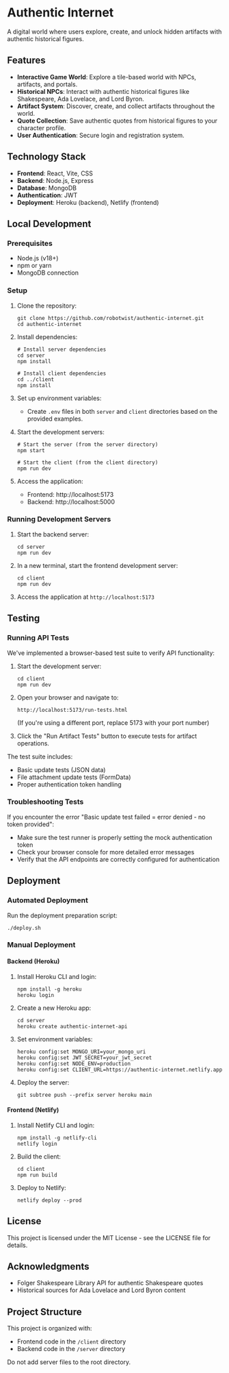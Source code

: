 # Authentic Internet

A digital world where users explore, create, and unlock hidden artifacts with authentic historical figures.

## Features

- **Interactive Game World**: Explore a tile-based world with NPCs, artifacts, and portals.
- **Historical NPCs**: Interact with authentic historical figures like Shakespeare, Ada Lovelace, and Lord Byron.
- **Artifact System**: Discover, create, and collect artifacts throughout the world.
- **Quote Collection**: Save authentic quotes from historical figures to your character profile.
- **User Authentication**: Secure login and registration system.

## Technology Stack

- **Frontend**: React, Vite, CSS
- **Backend**: Node.js, Express
- **Database**: MongoDB
- **Authentication**: JWT
- **Deployment**: Heroku (backend), Netlify (frontend)

## Local Development

### Prerequisites

- Node.js (v18+)
- npm or yarn
- MongoDB connection

### Setup

1. Clone the repository:
   ```
   git clone https://github.com/robotwist/authentic-internet.git
   cd authentic-internet
   ```

2. Install dependencies:
   ```
   # Install server dependencies
   cd server
   npm install

   # Install client dependencies
   cd ../client
   npm install
   ```

3. Set up environment variables:
   - Create `.env` files in both `server` and `client` directories based on the provided examples.

4. Start the development servers:
   ```
   # Start the server (from the server directory)
   npm start

   # Start the client (from the client directory)
   npm run dev
   ```

5. Access the application:
   - Frontend: http://localhost:5173
   - Backend: http://localhost:5000

### Running Development Servers

1. Start the backend server:
   ```
   cd server
   npm run dev
   ```

2. In a new terminal, start the frontend development server:
   ```
   cd client
   npm run dev
   ```

3. Access the application at `http://localhost:5173`

## Testing

### Running API Tests

We've implemented a browser-based test suite to verify API functionality:

1. Start the development server:
   ```
   cd client
   npm run dev
   ```

2. Open your browser and navigate to:
   ```
   http://localhost:5173/run-tests.html
   ```
   (If you're using a different port, replace 5173 with your port number)

3. Click the "Run Artifact Tests" button to execute tests for artifact operations.

The test suite includes:
- Basic update tests (JSON data)
- File attachment update tests (FormData)
- Proper authentication token handling

### Troubleshooting Tests

If you encounter the error "Basic update test failed = error denied - no token provided":
- Make sure the test runner is properly setting the mock authentication token
- Check your browser console for more detailed error messages
- Verify that the API endpoints are correctly configured for authentication

## Deployment

### Automated Deployment

Run the deployment preparation script:
```
./deploy.sh
```

### Manual Deployment

#### Backend (Heroku)

1. Install Heroku CLI and login:
   ```
   npm install -g heroku
   heroku login
   ```

2. Create a new Heroku app:
   ```
   cd server
   heroku create authentic-internet-api
   ```

3. Set environment variables:
   ```
   heroku config:set MONGO_URI=your_mongo_uri
   heroku config:set JWT_SECRET=your_jwt_secret
   heroku config:set NODE_ENV=production
   heroku config:set CLIENT_URL=https://authentic-internet.netlify.app
   ```

4. Deploy the server:
   ```
   git subtree push --prefix server heroku main
   ```

#### Frontend (Netlify)

1. Install Netlify CLI and login:
   ```
   npm install -g netlify-cli
   netlify login
   ```

2. Build the client:
   ```
   cd client
   npm run build
   ```

3. Deploy to Netlify:
   ```
   netlify deploy --prod
   ```

## License

This project is licensed under the MIT License - see the LICENSE file for details.

## Acknowledgments

- Folger Shakespeare Library API for authentic Shakespeare quotes
- Historical sources for Ada Lovelace and Lord Byron content 
## Project Structure

This project is organized with:
- Frontend code in the `/client` directory
- Backend code in the `/server` directory

Do not add server files to the root directory.
